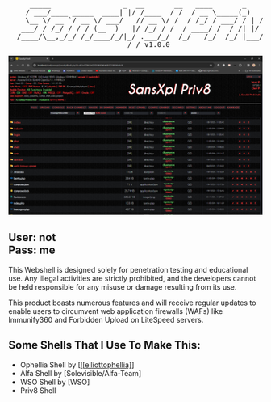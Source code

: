 <pre>
     _____                 _  __       __   ____       _       _____
    / ___/____ _____  ____| |/ /____  / /  / __ \_____(_)   __/ __  |
    \__ \/ __ `/ __ \/ ___/   // __ \/ /  / /_/ / ___/ / | / / /_/ /
   ___/ / /_/ / / / (__  )   |/ /_/ / /  / ____/ /  / /| |/ / /_/ /
  /____/\__,_/_/ /_/____/_/|_/ .___/_/  /_/   /_/  /_/ |___/\____/
                            /_/ v1.0.0
</pre>

![screenshot](https://raw.githubusercontent.com/SANSDESU/sansxplpriv8/master/src/screenshot.png)

## User: not <br> Pass: me

This Webshell is designed solely for penetration testing and educational use. Any illegal activities are strictly prohibited, and the developers cannot be held responsible for any misuse or damage resulting from its use.<br>

This product boasts numerous features and will receive regular updates to enable users to circumvent web application firewalls (WAFs) like Immunify360 and Forbidden Upload on LiteSpeed servers.

## Some Shells That I Use To Make This:
- Ophellia Shell by [[![elliottophellia]](https://github.com/elliottophellia/ophellia)]
- Alfa Shell by [Solevisible/Alfa-Team]
- WSO Shell by [WSO]
- Priv8 Shell
